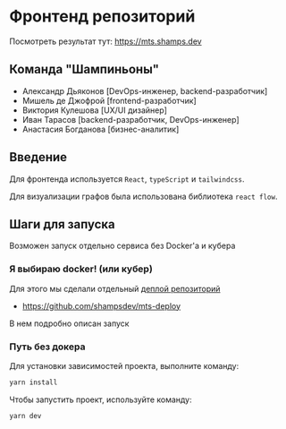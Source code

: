# Фронтенд репозиторий 
Посмотреть результат тут: https://mts.shamps.dev

## Команда "Шампиньоны"
 - Александр Дьяконов [DevOps-инженер, backend-разработчик]
 - Мишель де Джофрой [frontend-разработчик]
 - Виктория Кулешова [UX/UI дизайнер]
 - Иван Тарасов [backend-разработчик, DevOps-инженер]
 - Анастасия Богданова [бизнес-аналитик]

## Введение
Для фронтенда используется `React`, `typeScript` и `tailwindcss`.

Для визуализации графов была использована библиотека `react flow`.

## Шаги для запуска

Возможен запуск отдельно сервиса без Docker'a и кубера

### Я выбираю docker! (или кубер)
Для этого мы сделали отдельный [деплой репозиторий](https://github.com/shampsdev/mts-deploy)

 - https://github.com/shampsdev/mts-deploy

В нем подробно описан запуск

### Путь без докера
Для установки зависимостей проекта, выполните команду:

```bash
yarn install
```

Чтобы запустить проект, используйте команду:
```bash
yarn dev
```
